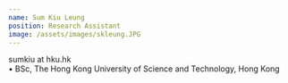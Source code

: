 ```yaml
---
name: Sum Kiu Leung  
position: Research Assistant  
image: /assets/images/skleung.JPG
---
```


sumkiu at hku.hk    
• BSc, The Hong Kong University of Science and Technology, Hong Kong  
